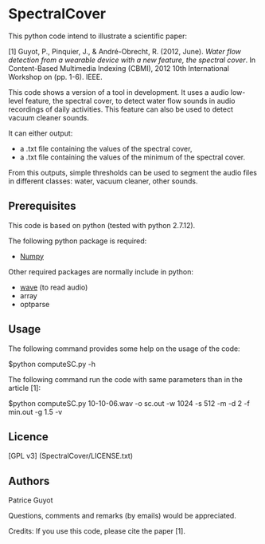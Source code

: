 # SpectralCover

This python code intend to illustrate a scientific paper: 

\[1\] Guyot, P., Pinquier, J., & André-Obrecht, R. (2012, June). *Water flow detection from a wearable device with a new feature, the spectral cover*. In Content-Based Multimedia Indexing (CBMI), 2012 10th International Workshop on (pp. 1-6). IEEE. 

This code shows a version of a tool in development. 
It uses a audio low-level feature, the spectral cover, to detect water flow sounds in audio recordings of daily activities. This feature can also be used to detect vacuum cleaner sounds.

It can either output:
 * a .txt file containing the values of the spectral cover,
 * a .txt file containing the values of the minimum of the spectral cover.


From this outputs, simple thresholds can be used to segment the audio files in different classes: water, vacuum cleaner, other sounds.


 

## Prerequisites

This code is based on python (tested with python 2.7.12).

The following python package is required:

 * [Numpy](http://www.numpy.org/)

Other required packages are normally include in python: 
 * [wave](https://docs.python.org/2/library/wave.html) (to read audio)
 * array
 * optparse
 
## Usage

The following command provides some help on the usage of the code: 

$python computeSC.py -h

The following command run the code with same parameters than in the article \[1\]:

$python computeSC.py 10-10-06.wav -o sc.out -w 1024 -s 512 -m -d 2 -f min.out -g 1.5 -v


## Licence

[GPL v3] (SpectralCover/LICENSE.txt)


## Authors

Patrice Guyot
    
Questions, comments and remarks (by emails) would be appreciated.   
    
Credits: If you use this code, please cite the paper \[1\].
